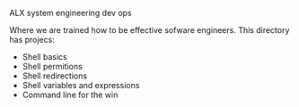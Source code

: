 ALX system engineering dev ops

Where we are trained how to be effective sofware engineers. This directory has projecs:
- Shell basics
- Shell permitions
- Shell redirections
- Shell variables and expressions
- Command line for the win
  

